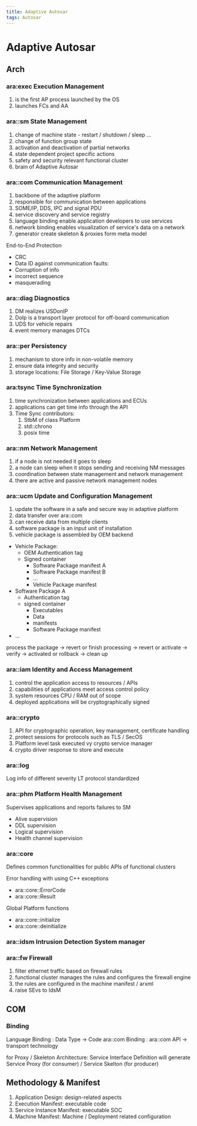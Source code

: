 ```yaml
---
title: Adaptive Autosar
tags: Autosar
---
```


# Adaptive Autosar

## Arch

### ara:exec Execution Management

1. is the first AP process launched by the OS
2. launches FCs and AA

### ara::sm State Management

1. change of machine state - restart / shutdown / sleep ...
2. change of function group state
3. activation and deactivation of partial networks
4. state dependent project specific actions
5. safety and security relevant functional cluster
6. brain of Adaptive Autosar

### ara::com Communication Management

1. backbone of the adaptive platform
2. responsible for communication between applications
3. SOME/IP, DDS, IPC and signal PDU
4. service discovery and service registry
5. language binding enable application developers to use services
6. network binding enables visualization of service's data on a network
7. generator create skeleton & proxies form meta model

End-to-End Protection

- CRC
- Data ID
  against communication faults:
- Corruption of info
- incorrect sequence
- masquerading

### ara::diag Diagnostics

1. DM realizes USDonIP
2. DoIp is a transport layer protocol for off-board communication
3. UDS for vehicle repairs
4. event memory manages DTCs

### ara::per Persistency

1. mechanism to store info in non-volatile memory
2. ensure data integrity and security
3. storage locations: File Storage / Key-Value Storage

### ara:tsync Time Synchronization

1. time synchronization between applications and ECUs
2. applications can get time info through the API
3. Time Sync contributors:
   1. StbM of class Platform
   2. std::chrono
   3. posix time

### ara::nm Network Management

1. if a node is not needed it goes to sleep
2. a node can sleep when it stops sending and receiving NM messages
3. coordination between state management and network management
4. there are active and passive network management nodes

### ara::ucm Update and Configuration Management

1. update the software in a safe and secure way in adaptive platform
2. data transfer over ara::com
3. can receive data from multiple clients
4. software package is an input unit of installation
5. vehicle package is assembled by OEM backend

- Vehicle Package:
  - OEM Authentication tag
  - Signed container
    - Software Package manifest A
    - Software Package manifest B
    - ...
    - Vehicle Package manifest
- Software Package A
  - Authentication tag
  - signed container
    - Executables
    - Data
    - manifests
    - Software Package manifest
- ...

process the package -> revert or finish processing -> revert or activate -> verify -> activated or rollback -> clean up

### ara::iam Identity and Access Management

1. control the application access to resources / APIs
2. capabilities of applications meet access control policy
3. system resources CPU / RAM out of scope
4. deployed applications will be cryptographically signed

### ara::crypto

1. API for cryptographic operation, key management, certificate handling
2. protect sessions for protocols such as TLS / SecOS
3. Platform level task executed vy crypto service manager
4. crypto driver response to store and execute

### ara::log

Log info of different severity
LT protocol standardized

### ara::phm Platform Health Management

Supervises applications and reports failures to SM

- Alive supervision
- DDL supervision
- Logical supervision
- Health channel supervision

### ara::core

Defines common functionalities for public APIs of functional clusters

Error handling with using C++ exceptions

- ara::core::ErrorCode
- ara::core::Result

Global Platform functions

- ara::core::initialize
- ara::core::deinitialize

### ara::idsm Intrusion Detection System manager

### ara::fw Firewall

1. filter ethernet traffic based on firewall rules
2. functional cluster manages the rules and configures the firewall engine
3. the rules are configured in the machine manifest / arxml
4. raise SEvs to IdsM

## COM

### Binding

Language Binding : Data Type -> Code
ara::com Binding : ara::com API -> transport technology

for Proxy / Skeleton Architecture: Service Interface Definition will generate Service Proxy (for consumer) / Service Skelton (for producer)

## Methodology & Manifest

1. Application Design: design-related aspects
2. Execution Manifest: executable code
3. Service Instance Manifest: executable SOC
4. Machine Manifest: Machine / Deployment related configuration
